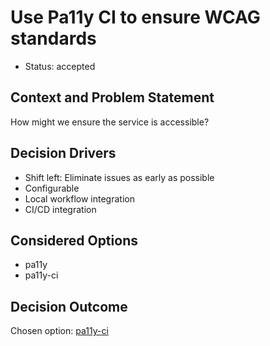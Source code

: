 # Use Pa11y CI to ensure WCAG standards

* Status: accepted

## Context and Problem Statement

How might we ensure the service is accessible?

## Decision Drivers

* Shift left: Eliminate issues as early as possible
* Configurable
* Local workflow integration
* CI/CD integration

## Considered Options

* pa11y
* pa11y-ci

## Decision Outcome

Chosen option: [pa11y-ci](https://github.com/pa11y/pa11y-ci)

